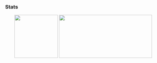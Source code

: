 
### Stats
<div align="center">
  <img height="140em" src="https://github-readme-stats.vercel.app/api?username=itspinger&count_private=true&show_icons=true&theme=dark" />
  <img height="140em" width = "300em" src="https://github-readme-stats.vercel.app/api/top-langs/?username=itspinger&theme=dark&layout=compact&langs_count=6" />
</div>

